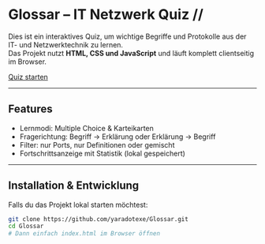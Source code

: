 # Glossar – IT Netzwerk Quiz //

Dies ist ein interaktives Quiz, um wichtige Begriffe und Protokolle aus der IT- und Netzwerktechnik zu lernen.  
Das Projekt nutzt **HTML, CSS und JavaScript** und läuft komplett clientseitig im Browser.

[Quiz starten](https://yaradotexe.github.io/Glossar/)


---

## Features
- Lernmodi: Multiple Choice & Karteikarten  
- Fragerichtung: Begriff → Erklärung oder Erklärung → Begriff  
- Filter: nur Ports, nur Definitionen oder gemischt  
- Fortschrittsanzeige mit Statistik (lokal gespeichert)  

---

## Installation & Entwicklung
Falls du das Projekt lokal starten möchtest:

```bash
git clone https://github.com/yaradotexe/Glossar.git
cd Glossar
# Dann einfach index.html im Browser öffnen
